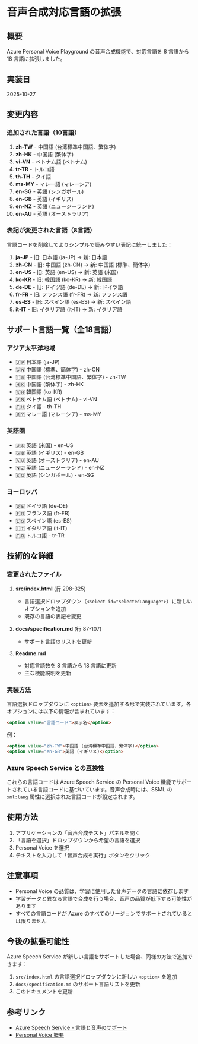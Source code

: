# 音声合成対応言語の拡張

## 概要

Azure Personal Voice Playground の音声合成機能で、対応言語を 8 言語から 18 言語に拡張しました。

## 実装日
2025-10-27

## 変更内容

### 追加された言語（10言語）

1. **zh-TW** - 中国語 (台湾標準中国語、繁体字)
2. **zh-HK** - 中国語 (繁体字)
3. **vi-VN** - ベトナム語 (ベトナム)
4. **tr-TR** - トルコ語
5. **th-TH** - タイ語
6. **ms-MY** - マレー語 (マレーシア)
7. **en-SG** - 英語 (シンガポール)
8. **en-GB** - 英語 (イギリス)
9. **en-NZ** - 英語 (ニュージーランド)
10. **en-AU** - 英語 (オーストラリア)

### 表記が変更された言語（8言語）

言語コードを削除してよりシンプルで読みやすい表記に統一しました：

1. **ja-JP** - 旧: 日本語 (ja-JP) → 新: 日本語
2. **zh-CN** - 旧: 中国語 (zh-CN) → 新: 中国語 (標準、簡体字)
3. **en-US** - 旧: 英語 (en-US) → 新: 英語 (米国)
4. **ko-KR** - 旧: 韓国語 (ko-KR) → 新: 韓国語
5. **de-DE** - 旧: ドイツ語 (de-DE) → 新: ドイツ語
6. **fr-FR** - 旧: フランス語 (fr-FR) → 新: フランス語
7. **es-ES** - 旧: スペイン語 (es-ES) → 新: スペイン語
8. **it-IT** - 旧: イタリア語 (it-IT) → 新: イタリア語

## サポート言語一覧（全18言語）

### アジア太平洋地域
- 🇯🇵 日本語 (ja-JP)
- 🇨🇳 中国語 (標準、簡体字) - zh-CN
- 🇹🇼 中国語 (台湾標準中国語、繁体字) - zh-TW
- 🇭🇰 中国語 (繁体字) - zh-HK
- 🇰🇷 韓国語 (ko-KR)
- 🇻🇳 ベトナム語 (ベトナム) - vi-VN
- 🇹🇭 タイ語 - th-TH
- 🇲🇾 マレー語 (マレーシア) - ms-MY

### 英語圏
- 🇺🇸 英語 (米国) - en-US
- 🇬🇧 英語 (イギリス) - en-GB
- 🇦🇺 英語 (オーストラリア) - en-AU
- 🇳🇿 英語 (ニュージーランド) - en-NZ
- 🇸🇬 英語 (シンガポール) - en-SG

### ヨーロッパ
- 🇩🇪 ドイツ語 (de-DE)
- 🇫🇷 フランス語 (fr-FR)
- 🇪🇸 スペイン語 (es-ES)
- 🇮🇹 イタリア語 (it-IT)
- 🇹🇷 トルコ語 - tr-TR

## 技術的な詳細

### 変更されたファイル

1. **src/index.html** (行 298-325)
   - 言語選択ドロップダウン（`<select id="selectedLanguage">`）に新しいオプションを追加
   - 既存の言語の表記を変更

2. **docs/specification.md** (行 87-107)
   - サポート言語のリストを更新

3. **Readme.md**
   - 対応言語数を 8 言語から 18 言語に更新
   - 主な機能説明を更新

### 実装方法

言語選択ドロップダウンに `<option>` 要素を追加する形で実装されています。各オプションには以下の情報が含まれています：

```html
<option value="言語コード">表示名</option>
```

例：
```html
<option value="zh-TW">中国語 (台湾標準中国語、繁体字)</option>
<option value="en-GB">英語 (イギリス)</option>
```

### Azure Speech Service との互換性

これらの言語コードは Azure Speech Service の Personal Voice 機能でサポートされている言語コードに基づいています。音声合成時には、SSML の `xml:lang` 属性に選択された言語コードが設定されます。

## 使用方法

1. アプリケーションの「音声合成テスト」パネルを開く
2. 「言語を選択」ドロップダウンから希望の言語を選択
3. Personal Voice を選択
4. テキストを入力して「音声合成を実行」ボタンをクリック

## 注意事項

- Personal Voice の品質は、学習に使用した音声データの言語に依存します
- 学習データと異なる言語で合成を行う場合、音声の品質が低下する可能性があります
- すべての言語コードが Azure のすべてのリージョンでサポートされているとは限りません

## 今後の拡張可能性

Azure Speech Service が新しい言語をサポートした場合、同様の方法で追加できます：

1. `src/index.html` の言語選択ドロップダウンに新しい `<option>` を追加
2. `docs/specification.md` のサポート言語リストを更新
3. このドキュメントを更新

## 参考リンク

- [Azure Speech Service - 言語と音声のサポート](https://learn.microsoft.com/ja-jp/azure/ai-services/speech-service/language-support)
- [Personal Voice 概要](https://learn.microsoft.com/ja-jp/azure/ai-services/speech-service/personal-voice-overview)
